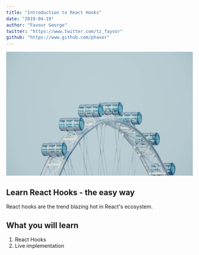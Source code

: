 ```yaml
---
title: "Introduction to React Hooks"
date: "2019-04-19"
author: "Favour George"
twitter: "https://www.twitter.com/tz_fayvor"
github: "https://www.github.com/phavor"
---
```


![react background image](./assets/react-bng.jpg)

## Learn React Hooks - the easy way

React hooks are the trend blazing hot in React's ecosystem.

## What you will learn

1. React Hooks
2. Live implementation
